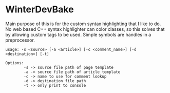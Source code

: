 # WinterDevBake

Main purpose of this is for the custom syntax highlighting that I like to do. No web based C++ syntax highlighter can color classes, so this solves that by
allowing custom tags to be used. Simple symbols are handles in a preprocessor.
  

```
usage: -s <source> [-a <article>] [-c <comment_name>] [-d <destination>] [-t]

Options:
        -s -> source file path of page template
        -a -> source file path of article template
        -c -> name to use for comment lookup
        -d -> destination file path
        -t -> only print to console
```
